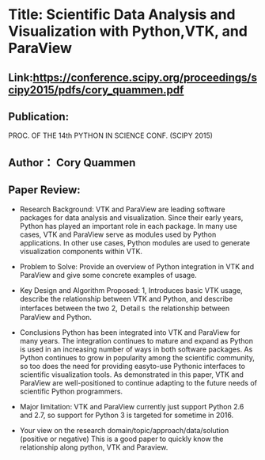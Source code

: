 # Title: Scientific Data Analysis and Visualization with Python,VTK, and ParaView
## Link:https://conference.scipy.org/proceedings/scipy2015/pdfs/cory_quammen.pdf
## Publication:  
PROC. OF THE 14th PYTHON IN SCIENCE CONF. (SCIPY 2015) 

## Author：  Cory Quammen
## Paper Review:
* Research Background:
VTK and ParaView are leading software packages for data analysis
and visualization. Since their early years, Python has played an important role
in each package. In many use cases, VTK and ParaView serve as modules
used by Python applications. In other use cases, Python modules are used to
generate visualization components within VTK. 

* Problem to Solve:
Provide an overview of Python integration in VTK and ParaView and give some concrete
examples of usage. 

* Key Design and Algorithm Proposed:
1, Introduces basic VTK usage, describe the relationship between VTK and Python, and describe interfaces between the two
2, Ｄetailｓ the relationship between ParaView and Python.

* Conclusions
Python has been integrated into VTK and ParaView for many years. The integration continues to mature and expand as Python
is used in an increasing number of ways in both software packages. As Python continues to grow in popularity among the
scientific community, so too does the need for providing easyto-use Pythonic interfaces to scientific visualization tools. As
demonstrated in this paper, VTK and ParaView are well-positioned to continue adapting to the future needs of scientific Python
programmers.

* Major limitation:
VTK and ParaView currently just support Python 2.6 and 2.7, so support for Python 3 is targeted for sometime in 2016.

* Your view on the research domain/topic/approach/data/solution (positive or negative)
This is a good paper to quickly know the relationship along python, VTK and Paraview. 

